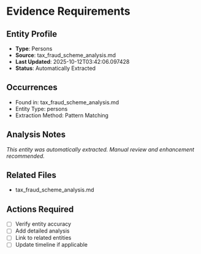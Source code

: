 # Evidence Requirements

## Entity Profile
- **Type**: Persons
- **Source**: tax_fraud_scheme_analysis.md
- **Last Updated**: 2025-10-12T03:42:06.097428
- **Status**: Automatically Extracted

## Occurrences
- Found in: tax_fraud_scheme_analysis.md
- Entity Type: persons
- Extraction Method: Pattern Matching

## Analysis Notes
*This entity was automatically extracted. Manual review and enhancement recommended.*

## Related Files
- tax_fraud_scheme_analysis.md

## Actions Required
- [ ] Verify entity accuracy
- [ ] Add detailed analysis
- [ ] Link to related entities
- [ ] Update timeline if applicable
